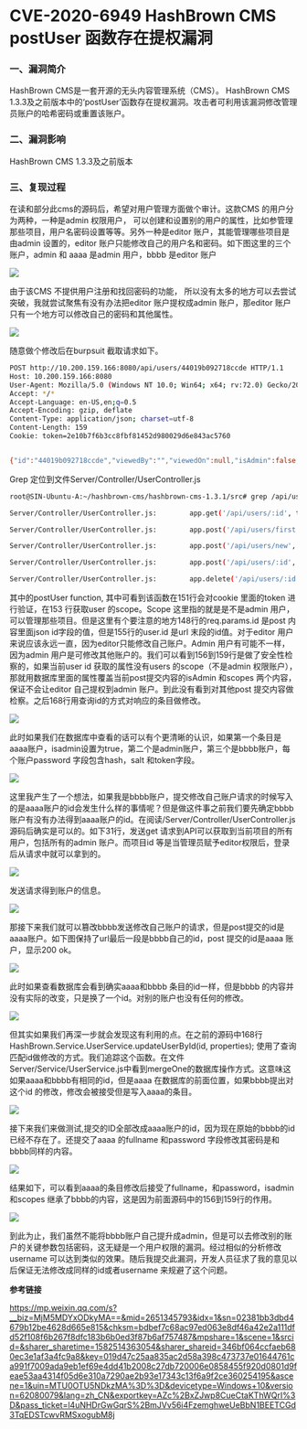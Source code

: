 # CVE-2020-6949 HashBrown CMS postUser 函数存在提权漏洞

### 一、漏洞简介

HashBrown CMS是一套开源的无头内容管理系统（CMS）。 HashBrown CMS 1.3.3及之前版本中的‘postUser’函数存在提权漏洞。攻击者可利用该漏洞修改管理员账户的哈希密码或重置该账户。

### 二、漏洞影响

HashBrown CMS 1.3.3及之前版本

### 三、复现过程

在读和部分此cms的源码后，希望对用户管理方面做个审计。这款CMS 的用户分为两种，一种是admin 权限用户， 可以创建和设置别的用户的属性，比如参管理那些项目，用户名密码设置等等。另外一种是editor 账户，其能管理哪些项目是由admin 设置的，editor 账户只能修改自己的用户名和密码。如下图这里的三个账户，admin 和 aaaa 是admin 用户，bbbb 是editor 账户

![](images/15890703174620.png)


由于该CMS 不提供用户注册和找回密码的功能， 所以没有太多的地方可以去尝试突破，我就尝试聚焦有没有办法把editor 账户提权成admin 账户，那editor 账户只有一个地方可以修改自己的密码和其他属性。

![](images/15890703239820.png)


随意做个修改后在burpsuit 截取请求如下。


```bash
POST http://10.200.159.166:8080/api/users/44019b092718ccde HTTP/1.1
Host: 10.200.159.166:8080
User-Agent: Mozilla/5.0 (Windows NT 10.0; Win64; x64; rv:72.0) Gecko/20100101 Firefox/72.0
Accept: */*
Accept-Language: en-US,en;q=0.5
Accept-Encoding: gzip, deflate
Content-Type: application/json; charset=utf-8
Content-Length: 159
Cookie: token=2e10b7f6b3cc8fbf81452d980029d6e843ac5760


{"id":"44019b092718ccde","viewedBy":"","viewedOn":null,"isAdmin":false,"isCurrent":false,"username":"bbbb","fullName":"bbbb","email":"","theme":"","scopes":{}}
```

Grep 定位到文件Server/Controller/UserController.js


```bash
root@SIN-Ubuntu-A:~/hashbrown-cms/hashbrown-cms-1.3.1/src# grep /api/users/ * -r

Server/Controller/UserController.js:        app.get('/api/users/:id', this.middleware({needsAdmin: true, setProject: false}), this.getUser);

Server/Controller/UserController.js:        app.post('/api/users/first', this.createFirstAdmin);

Server/Controller/UserController.js:        app.post('/api/users/new', this.middleware({setProject: false, needsAdmin: true}), this.createUser);

Server/Controller/UserController.js:        app.post('/api/users/:id', this.middleware({setProject: false}), this.postUser);

Server/Controller/UserController.js:        app.delete('/api/users/:id', this.middleware({setProject: false, needsAdmin: true}), this.deleteUser);
```

其中的postUser function, 其中可看到该函数在151行会对cookie 里面的token 进行验证，在153 行获取user 的scope。Scope 这里指的就是是不是admin 用户，可以管理那些项目。但是这里有个要注意的地方148行的req.params.id 是post 内容里面json id字段的值，但是155行的user.id 是url 末段的id值。对于editor 用户来说应该永远一直，因为editor只能修改自己账户。Admin 用户有可能不一样，因为admin 用户是可修改其他账户的。我们可以看到156到159行是做了安全性检察的，如果当前user id 获取的属性没有users 的scope（不是admin 权限账户），那就用数据库里面的属性覆盖当前post提交内容的isAdmin 和scopes 两个内容，保证不会让editor 自己提权到admin 账户。到此没有看到对其他post 提交内容做检察。之后168行用查询id的方式对响应的条目做修改。

![](images/15890703536120.png)


此时如果我们在数据库中查看的话可以有个更清晰的认识，如果第一个条目是aaaa账户，isadmin设置为true，第二个是admin账户，第三个是bbbb账户，每个账户password 字段包含hash，salt 和token字段。

![](images/15890703612144.png)


这里我产生了一个想法，如果我是bbbb账户，提交修改自己账户请求的时候写入的是aaaa账户的id会发生什么样的事情呢？但是做这件事之前我们要先确定bbbb账户有没有办法得到aaaa账户的id。在阅读/Server/Controller/UserController.js源码后确实是可以的。如下31行，发送get 请求到API可以获取到当前项目的所有用户，包括所有的admin 账户。而项目id 等是当管理员赋予editor权限后，登录后从请求中就可以拿到的。

![](images/15890703682086.png)


发送请求得到账户的信息。

![](images/15890703759087.png)


那接下来我们就可以篡改bbbb发送修改自己账户的请求，但是post提交的id是aaaa账户。如下图保持了url最后一段是bbbb自己的id，post 提交的id是aaaa 账户，显示200 ok。

![](images/15890703824559.png)


此时如果查看数据库会看到确实aaaa和bbbb 条目的id一样，但是bbbb 的内容并没有实际的改变，只是换了一个id。对别的账户也没有任何的修改。

![](images/15890703893624.png)


但其实如果我们再深一步就会发现这有利用的点。在之前的源码中168行HashBrown.Service.UserService.updateUserById(id, properties); 使用了查询匹配id做修改的方式。我们追踪这个函数。在文件Server/Service/UserService.js中看到mergeOne的数据库操作方式。这意味这如果aaaa和bbbb有相同的id，但是aaaa 在数据库的前面位置，如果bbbb提出对这个id 的修改，修改会被接受但是写入aaaa的条目。

![](images/15890703967202.png)


接下来我们来做测试,提交的ID全部改成aaaa账户的id，因为现在原始的bbbb的id已经不存在了。还提交了aaaa 的fullname 和password 字段修改其密码是和bbbb同样的内容。

![](images/15890704032389.png)


结果如下，可以看到aaaa的条目修改后接受了fullname，和password，isadmin和scopes 继承了bbbb的内容，这是因为前面源码中的156到159行的作用。

![](images/15890704101285.png)


到此为止，我们虽然不能将bbbb账户自己提升成admin，但是可以去修改别的账户的关键参数包括密码，这无疑是一个用户权限的漏洞。经过相似的分析修改username 可以达到类似的效果。随后我提交此漏洞，开发人员征求了我的意见以后保证无法修改成同样的id或者username 来规避了这个问题。

**参考链接**

https://mp.weixin.qq.com/s?__biz=MjM5MDYxODkyMA==&mid=2651345793&idx=1&sn=02381bb3dbd4679b12be4628d665e815&chksm=bdbef7c68ac97ed063e8df46a42e2a111dfd52f108f6b267f8dfc183b6b0ed3f87b6af757487&mpshare=1&scene=1&srcid=&sharer_sharetime=1582514363054&sharer_shareid=346bf064ccfaeb680ec3e1af3a4fc9a8&key=019d47c25aa835ac2d58a398c473737e01644761ca991f7009ada9eb1ef69e4dd41b2008c27db720006e0858455f920d0801d9feae53aa4314f05d6e310a7290ae2b93e17343c13f6a9f2ce360254195&ascene=1&uin=MTU0OTU5NDkzMA%3D%3D&devicetype=Windows+10&version=62080079&lang=zh_CN&exportkey=AZc%2BxZJwp8CueCtaKThWQrI%3D&pass_ticket=l4uNHDrGwGqrS%2BmJVv56i4FzemghweUeBbN1BEETCGd3TqEDSTcwvRMSxogubM8j